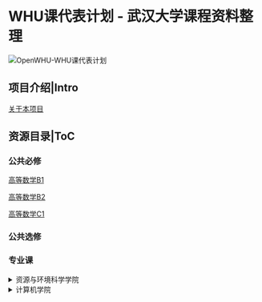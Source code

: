 # WHU课代表计划 - 武汉大学课程资料整理
![OpenWHU-WHU课代表计划](https://github.com/openwhu/OpenWHU/blob/master/OpenWHU.png)

## 项目介绍|Intro
[关于本项目](https://openwhu.github.io/OpenWHU/)

## 资源目录|ToC

### 公共必修

[高等数学B1](https://github.com/openwhu/OpenWHU/tree/master/%E5%85%AC%E5%85%B1%E5%BF%85%E4%BF%AE/%E9%AB%98%E7%AD%89%E6%95%B0%E5%AD%A6B1)

[高等数学B2](https://github.com/openwhu/OpenWHU/tree/master/%E5%85%AC%E5%85%B1%E5%BF%85%E4%BF%AE/%E9%AB%98%E7%AD%89%E6%95%B0%E5%AD%A6B2)

[高等数学C1](https://github.com/openwhu/OpenWHU/tree/master/%E5%85%AC%E5%85%B1%E5%BF%85%E4%BF%AE/%E9%AB%98%E7%AD%89%E6%95%B0%E5%AD%A6C1)

### 公共选修

### 专业课

<details>
  <summary>资源与环境科学学院</summary>
  
  
  [地图学](https://github.com/openwhu/OpenWHU/tree/master/%E4%B8%93%E4%B8%9A%E8%AF%BE/%E8%B5%84%E6%BA%90%E4%B8%8E%E7%8E%AF%E5%A2%83%E7%A7%91%E5%AD%A6%E5%AD%A6%E9%99%A2/%E5%9C%B0%E5%9B%BE%E5%AD%A6)
  
  
</details>

<details>
  <summary>计算机学院</summary>
  
  
  [模式识别](https://github.com/openwhu/OpenWHU/tree/master/%E4%B8%93%E4%B8%9A%E8%AF%BE/%E8%AE%A1%E7%AE%97%E6%9C%BA%E5%AD%A6%E9%99%A2/%E8%BD%AF%E4%BB%B6%E5%B7%A5%E7%A8%8B%E4%B8%93%E4%B8%9A/%E9%80%89%E4%BF%AE/%E6%A8%A1%E5%BC%8F%E8%AF%86%E5%88%AB/%E8%BD%AF%E5%B7%A5%E7%8F%AD)
  
  
</details>

